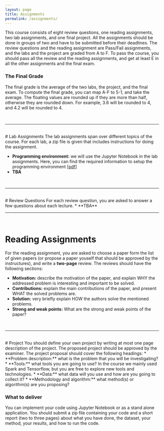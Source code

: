 ```yaml
---
layout: page
title: Assignments
permalink: /assignments/
---
```

This course consists of eight review questions, one reading assignments, two lab assignments, and one final project. All the assignments should be done in groups of two and have to be submitted before their deadlines. The review questions and the reading assignment are Pass/Fail assignments, 
and the labs and the project are graded from A to F. To pass the course, you should pass all the review and the reading assignments, and get at least E in all the other assignments and the final exam.

### The Final Grade
The final grade is the average of the two labs, the project, and the final exam. To compute the final grade, you can map A-F to 5-1, and take the average. The floating values are rounded up if they are more than
half, otherwise they are rounded down. For example, 3.6 will be rounded to 4, and 4.2 will be rounded to 4.

<br>
<hr>
<br>
# Lab Assignments
The lab assignments span over different topics of the course. For each lab, a zip file is given that includes instructions for doing the assignment.

* **Programming environment:** we will use the Jupyter Notebook in the lab assignments. Here, you can find the required information to setup the programming environment [[pdf](/slides/labs_env.pdf)]
* **TBA**
<br>
<hr>
<br>
# Review Questions
For each review question, you are asked to answer a few questions about each lecture.
* **TBA**
<br>
<hr>
<br>

# Reading Assignments
For the reading assignment, you are asked to choose a paper form the list of given papers (or propose a paper youself that should be approved by the instructures), and write a **two-page** review. The reviews should have the following sections:
* **Motivation:** describe the motivation of the paper, and explain WHY the addressed problem is interesting and important to be solved.
* **Contributions:** explain the main contributions of the paper, and present WHAT the solved problems are.
* **Solution:** very briefly explain HOW the authors solve the mentioned problems.
* **Strong and weak points:** What are the strong and weak points of the paper?

<br>
<hr>
<br>
# Project
You should define your own project by writing at most one page description of the project. The proposed project should be approved by the examiner. The project proposal should cover the following headings:
* **Problem description:** what is the problem that you will be investigating?
* **Tools:** what tools you are going to use? In the course we mainly used Spark and Tensorflow, but you are free to explore new tools and technologies.
* **Data:** what data will you use and how are you going to collect it? 
* **Methodology and algorithm:** what method(s) or algorithm(s) are you proposing? 

### What to deliver
You can implement your code using Jupyter Notebook or as a stand alone application. You should submit a zip file containing your code and a short report (two to three pages) about what you have done, the dataset, your method, your results, and how to run the code.

